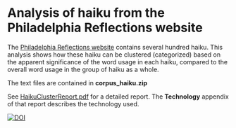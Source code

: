 # Analysis of haiku from the Philadelphia Reflections website

The [Philadelphia Reflections website](http://www.philadelphia-reflections.com) contains several hundred haiku. This analysis shows how these haiku can be clustered (categorized) based on the apparent significance of the word usage in each haiku, compared to the overall word usage in the group of haiku as a whole.

The text files are contained in **corpus_haiku.zip**


See [HaikuClusterReport.pdf](https://github.com/grfiv/haiku_analysis/blob/master/HaikuClusterReport.pdf) for a detailed report. The **Technology** appendix of that report describes the technology used.

[![DOI](https://zenodo.org/badge/5738/grfiv/haiku_analysis.svg)](https://zenodo.org/badge/latestdoi/5738/grfiv/haiku_analysis)